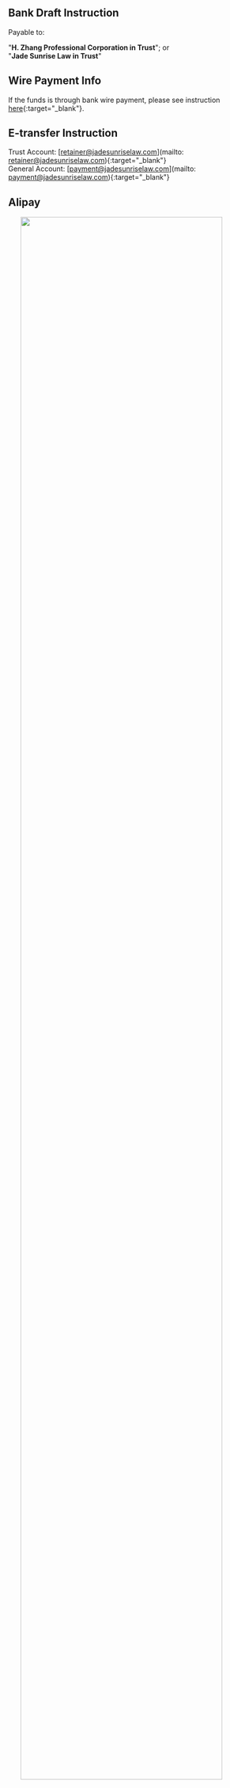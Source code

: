 ## Bank Draft Instruction

Payable to:

"**H. Zhang Professional Corporation in Trust**"; or<br>
"**Jade Sunrise Law in Trust**"

## Wire Payment Info

If the funds is through bank wire payment, please see instruction [here](https://drive.google.com/file/d/1jN3kvXIAHStUjXLYH41gzD4xnrt9nQnA/view?usp=sharing){:target="\_blank"}.

## E-transfer Instruction

Trust Account: [retainer@jadesunriselaw.com](mailto: retainer@jadesunriselaw.com){:target="\_blank"}<br>
General Account: [payment@jadesunriselaw.com](mailto: payment@jadesunriselaw.com){:target="\_blank"}

## <i class="fa-brands fa-alipay"></i> Alipay

<a href="https://lh3.googleusercontent.com/pw/AP1GczPtQgq4GI8IYxasLxHTrs8X5X9UiReAWyQrAQVulZgjt5CrDpYyPKdmluWtfCia1mkcErZi2vdG-t8KJ576i1QYryiJDBnLNpZt7d3JFNkSliVc9CQ=w2400?source=screenshot.guru"> <img src="https://lh3.googleusercontent.com/pw/AP1GczPtQgq4GI8IYxasLxHTrs8X5X9UiReAWyQrAQVulZgjt5CrDpYyPKdmluWtfCia1mkcErZi2vdG-t8KJ576i1QYryiJDBnLNpZt7d3JFNkSliVc9CQ" style="width: 90%; display: block; margin: 0 auto"/> </a>

Any payment through Alipay is subject to 1.5% surcharge.

## Bank Deposit (Void Cheque)

Please check out our law office's void cheque [here](https://drive.google.com/file/d/1atnCRcse4u5vreXM71My9XBeGlCXAgc5/view?usp=sharing){:target="\_blank"}.

## Bank Draft or Money Oder Form

According to Alberta Law Society Rule 119.32(1), trust withdrawals may be made by a bank draft or money order. If a trust withdrawal is to be made by this method, fill out [this form](https://drive.google.com/file/d/1szRy7o8RknX9FMrr8ZuhwIrIcbt-5_8a/view?usp=sharing){:target="\_blank"} and maintain a copy in the clients file.

## Bank Manager Contact

**Mitch Han 韩业**

Senior Relationship Manager<br>
Canadian Business Banking

**BMO Bank of Montreal**

Main: Westbrook Shopping Centre Branch <br>
Add: 1200 37 Street SW, Calgary, AB, T3C 1S2 <br>
Also: London Place Branch

E-Mail: [ye.hansr@bmo.com](mailto: ye.hansr@bmo.com) <br>
M: [403-540-1179](tel: 403-540-1179)<br>
F: [403-503-7106](tel: 403-503-7106)

## BMO Branch @ Telus Tower

**Address:** 411 1st St SE Calgary, AB T2G 4Y5

**Call:** 403-234-1800 <br>
**Fax:** 403-503-7169 <br>
**Branch Transit #:** 25129 <br>
**Institution #:** 001

## TD Bank @ Centre Street

**Address:** 1216 CENTRE ST N, CALGARY AB T2E 2R4

**Call:** 403-230-2207 <br>
**Branch #:** 02059 <br>
**Institution #:** 004

## CIBC @ North Hill Station

**Address:** 2015 - 16th Avenue Northwest Calgary, AB T2M 0M3

**Call:** 403-974-2734 <br>
**Branch #:** 00319 <br>
**Institution #:** 010

<!-- Check out [this article](this article's relative path within under /docs folder, without suffix `.md`){:target="\_blank"} -->
